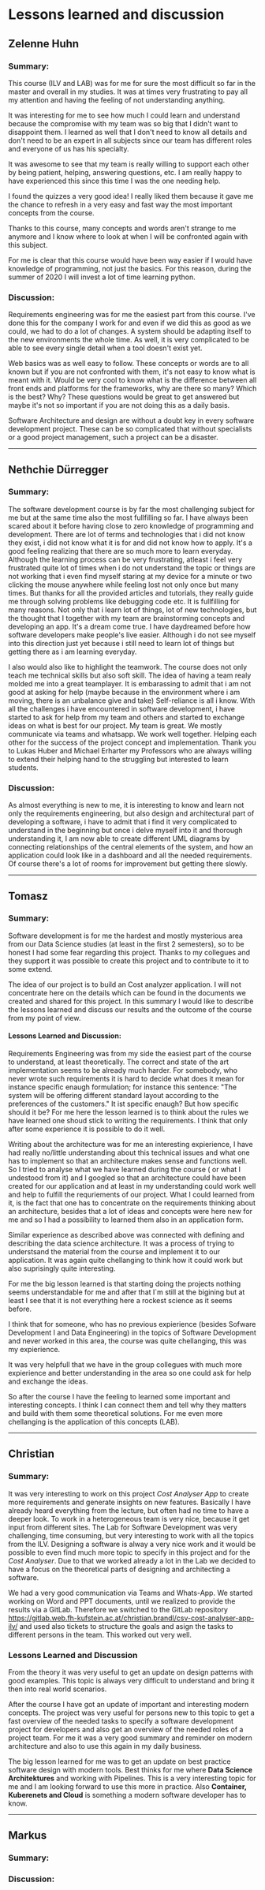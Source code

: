 # Lessons learned and discussion

## Zelenne Huhn

### Summary:

This course (ILV and LAB) was for me for sure the most difficult so far in the master and overall in my studies. It was at times very frustrating to pay all my attention and having the feeling of not understanding anything.

It was interesting for me to see how much I could learn and understand because the compromise with my team was so big that I didn't want to disappoint them. I learned as well that I don't need to know all details and don't need to be an expert in all subjects since our team has different roles and everyone of us has his specialty.

It was awesome to see that my team is really willing to support each other by being patient, helping, answering questions, etc. I am really happy to have experienced this since this time I was the one needing help.

I found the quizzes a very good idea! I really liked them because it gave me the chance to refresh in a very easy and fast way the most important concepts from the course.

Thanks to this course, many concepts and words aren't strange to me anymore and I know where to look at when I will be confronted again with this subject.

For me is clear that this course would have been way easier if I would have knowledge of programming, not just the basics. For this reason, during the summer of 2020 I will invest a lot of time learning python.


### Discussion: 

Requirements engineering was for me the easiest part from this course. I've done this for the company I work for and even if we did this as good as we could, we had to do a lot of changes. A system should be adapting itself to the new environments the whole time. As well, it is very complicated to be able to see every single detail when a tool doesn't exist yet.

Web basics was as well easy to follow. These concepts or words are to all known but if you are not confronted with them, it's not easy to know what is meant with it. Would be very cool to know what is the difference between all front ends and platforms for the frameworks, why are there so many? Which is the best? Why? These questions would be great to get answered but maybe it's not so important if you are not doing this as a daily basis.

Software Architecture and design are without a doubt key in every software development project. These can be so complicated that without specialists or a good project management, such a project can be a disaster.

------------------------------------------------------------------------------------------------------------------------------------------------------------------------
## Nethchie Dürregger

### Summary: 

The software development course is by far the most challenging subject for me but at the same time also the most fullfilling so far. I have always been scared about 
it before having close to zero knowledge of programming and development. There are lot of terms and technologies that i did not know they exist, i did not know what 
it is for and did not know how to apply. It's a good feeling realizing that there are so much more to learn everyday. Although the learning process can be very 
frustrating, atleast i feel very frustrated quite lot of times when i do not understand the topic or things are not working that i even find myself staring at my device for a minute 
or two clicking the mouse anywhere while feeling lost not only once but many times.
But thanks for all the provided articles and tutorials, they really guide me through solving problems like debugging code etc. It is fullfilling for many reasons. 
Not only that i learn lot of things, lot of new technologies, but the thought that I together with my team are brainstorming concepts and developing an app. 
It's a dream come true. I have daydreamed before how software developers make people's live easier. Although i do not see myself into this direction just yet because 
i still need to learn lot of things but getting there as i am learning everyday. 

I also would also like to highlight the teamwork. The course does not only teach me technical skills but also soft skill. The idea of having a team realy molded me 
into a great teamplayer. It is embarassing to admit that i am not good at asking for help (maybe because in the environment where i am moving, there is an unbalance give and take) 
Self-reliance is all i know. With all the challenges i have encountered in software development,  i have started to ask for help from my team and others and started to exchange ideas on what is best for our project.
My team is great. We mostly communicate via teams and whatsapp. We work well together. Helping each other for the success of the project concept and implementation.
Thank you to Lukas Huber and Michael Erharter my Professors  who are always willing to extend their helping hand to the struggling but interested to learn students. 

### Discussion: 

As almost everything is new to me, it is interesting to know and learn not only the requirements engineering, but also  design and architectural part of developing
a software, i have to admit that i find it very complicated to understand in the beginning but once i delve myself into it and thorough understanding it, I am now able to 
create different UML diagrams by connecting relationships of the central elements of the system, and how an application could look like in a dashboard and all the needed requirements. 
Of course there's a lot of rooms for improvement but getting there slowly. 



------------------------------------------------------------------------------------------------------------------------------------------------------------------------

## Tomasz
### Summary:

Software development is for me the hardest and mostly mysterious area from our Data Science studies (at least in the first 2 semesters), so to be honest I had some fear regarding this project. Thanks to my collegues and they support it was possible to create this project and to contribute to it to some extend.

The idea of our project is to build an Cost analyzer application. I will not concentrate here on the details which can be found in the documents we created and shared for this project. In this summary I would like to describe the lessons learned and discuss our results and the outcome of the course from my point of view.

#### Lessons Learned and Discussion:

Requirements Engineering was from my side the easiest part of the course to understand, at least theoretically. The correct and state of the art implementation seems to be already much harder. For somebody, who never wrote such requirements it is hard to decide  what does it mean for instance specific enaugh formulation; for instance this  sentence: "The system will be offering different standard layout according to the preferences of the customers."  It ist specific enaugh? But how specific should it be? For me here the lesson learned is to think about the rules we have learned one shoud stick to writing the requirements. I think that only after some experience it is possible to do it well. 

Writing about the architecture was for me an interesting expierience, I have had really no/little understanding about this technical issues and what one has to implement so  that an architecture makes sense and functions well. So I tried to analyse what we have learned during the course ( or what I undestood from it) and I googled so that an architecture could have been  created for our application and at least in my understanding could work well and help to fulfill the requriements of our project. What I could learned from it, is the fact that one has to concentrate on the requirements thinking about an architecture, besides that a lot of ideas and concepts were here new for me and so I had a possibility to learned them also in an application form.  

Similar experience as described above was connected with defining and describing the data science architecture. It was a process of trying to understsand the material from the course and implement it to our application. It was again quite chellanging to think how it could work but also suprisingly quite interesting. 

For me the big lesson learned is that starting doing the projects nothing seems understandable for me and after that I`m still at the bigining but at least I see that it is not everything here a rockest science as it seems before.  

I think that for someone, who has no previous expierience (besides Sofware Development I and Data Engineering) in the topics of Software Development and never worked in this area, the course was quite chellanging, this was my expierience.    

It was very helpfull that we have  in the group collegues with much more expierience and better understanding in the area so one could ask for help and exchange the ideas.

So after the course I have the feeling to learned some important and interesting concepts. I think I can connect them and tell why they matters and build with them some theoretical solutions. For me even more chellanging is the application of this concepts (LAB).   

------------------------------------------------------------------------------------------------------------------------------------------------------------------------


## Christian

### Summary: 

It was very interesting to work on this project *Cost Analyser App* to create more requirements and generate insights on new features. Basically I have already heard everything from the lecture, but often had no time to have a deeper look. To work in a heterogeneous team is very nice, because it get input from different sites. The Lab for Software Development was very challenging, time consuming, but very interesting to work with all the topics from the ILV. Designing a software is alway a very nice work and it would be possible to even find much more topic to specify in this project and for the *Cost Analyser*. Due to that we worked already a lot in the Lab we decided to have a focus on the theoretical parts of designing and architecting a software. 

We had a very good communication via Teams and Whats-App. We started working on Word and PPT documents, until we realized to provide the results via a GitLab. Therefore we switched to the GitLab repository https://gitlab.web.fh-kufstein.ac.at/christian.brandl/csv-cost-analyser-app-ilv/ and used also tickets to structure the goals and asign the tasks to different persons in the team. This worked out very well.

### Lessons Learned and Discussion

From the theory it was very useful to get an update on design patterns with good examples. This topic is always very difficult to understand and bring it then into real world scenarios. 

After the course I have got an update of important and interesting modern concepts. The project was very useful for persons new to this topic to get a fast overview of the needed tasks to specify a software development project for developers and also get an overview of the needed roles of a project team. For me it was a very good summary and reminder on modern architecture and also to use this again in my daily business. 

The big lesson learned for me was to get an update on best practice software design with modern tools. Best thinks for me where **Data Science Architektures** and working with Pipelines. This is a very interesting topic for me and I am looking forward to use this more in practice. Also **Container, Kuberenets and Cloud** is something a modern software developer has to know.  


------------------------------------------------------------------------------------------------------------------------------------------------------------------------

## Markus

### Summary: 

### Discussion: 